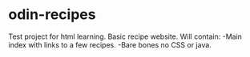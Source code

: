 # odin-recipes
Test project for html learning.
Basic recipe website.
Will contain:
-Main index with links to a few recipes.
-Bare bones no CSS or java.